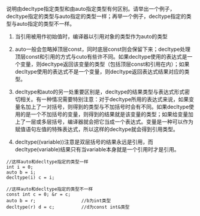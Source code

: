 说明由decltype指定类型和由auto指定类型有何区别。请举出一个例子，decltype指定的类型与auto指定的类型一样；再举一个例子，decltype指定的类型与auto指定的类型不一样。

1. 当引用被用作初始值时，编译器以引用对象的类型作为auto的类型

2. auto一般会忽略掉顶层const，同时底层const则会保留下来；decltype处理顶层const和引用的方式与cuto有些许不同。如果decltype使用的表达式是一个变量，则decltype返回该变量的类型（包括顶层const和引用在内）；如果decltype使用的表达式不是一个变量，则decltype返回表达式结果对应的类型。

3. decltype和auto的另一处重要区别是，decltype的结果类型与表达式形式密切相关。有一种情况需要特别注意：对于decltype所用的表达式来说，如果变量名加上了一对括号，则得到的类型与不加括号时会有不同。如果decltype使用的是一个不加括号的变量，则得到的结果就是该变量的类型；如果给变量加上了一层或多层括号，编译器就会把它当成一个表达式。变量是一种可以作为赋值语句左值的特殊表达式，所以这样的decltype就会得到引用类型。

4. decltype((variable))注意是双层括号的结果永远是引用，而decltype(variable)结果只有当variable本身就是一个引用时才是引用。

```
//这样auto和decltype指定的类型一样
int i = 0;
auto b = i;
decltype(i) c = i;

//这样auto和decltype指定的类型不一样
const int c = 0; &r = c;
auto b = r;					//b为int类型
decltype(r) d = c;			//d为const int&类型
```

